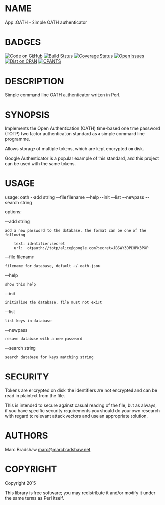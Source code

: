# NAME

App::OATH -  Simple OATH authenticator

# BADGES

[![Code on GitHub](https://img.shields.io/badge/github-repo-blue.svg)](https://github.com/marcbradshaw/app-oath) [![Build Status](https://travis-ci.org/marcbradshaw/app-oath.svg?branch=master)](https://travis-ci.org/marcbradshaw/app-oath) [![Coverage Status](https://coveralls.io/repos/marcbradshaw/app-oath/badge.svg)](https://coveralls.io/r/marcbradshaw/app-oath) [![Open Issues](https://img.shields.io/github/issues/marcbradshaw/app-oath.svg)](https://github.com/marcbradshaw/app-oath/issues) [![Dist on CPAN](https://img.shields.io/cpan/v/App-OATH.svg)](https://metacpan.org/release/App-OATH) [![CPANTS](https://img.shields.io/badge/cpants-kwalitee-blue.svg)](http://cpants.cpanauthors.org/dist/App-OATH)

# DESCRIPTION

Simple command line OATH authenticator written in Perl.

# SYNOPSIS

Implements the Open Authentication (OATH) time-based one time password (TOTP)
two factor authentication standard as a simple command line programme.

Allows storage of multiple tokens, which are kept encrypted on disk.

Google Authenticator is a popular example of this standard, and this project
can be used with the same tokens.

# USAGE

usage: oath --add string --file filename --help --init --list --newpass --search string 

options:

\--add string

    add a new password to the database, the format can be one of the following

        text: identifier:secret
        url:  otpauth://totp/alice@google.com?secret=JBSWY3DPEHPK3PXP

\--file filename

    filename for database, default ~/.oath.json

\--help

    show this help

\--init

    initialise the database, file must not exist

\--list

    list keys in database

\--newpass

    resave database with a new password

\--search string

    search database for keys matching string

# SECURITY

Tokens are encrypted on disk, the identifiers are not encrypted and can be read in plaintext
from the file.

This is intended to secure against casual reading of the file, but as always, if you have specific security requirements
you should do your own research with regard to relevant attack vectors and use an appropriate solution.

# AUTHORS

Marc Bradshaw <marc@marcbradshaw.net>

# COPYRIGHT

Copyright 2015

This library is free software; you may redistribute it and/or
modify it under the same terms as Perl itself.

